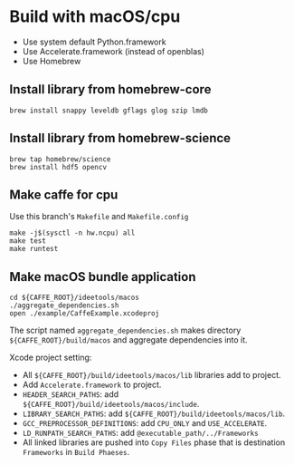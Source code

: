 # Build with macOS/cpu

- Use system default Python.framework
- Use Accelerate.framework (instead of openblas)
- Use Homebrew

## Install library from homebrew-core

```
brew install snappy leveldb gflags glog szip lmdb
```

## Install library from homebrew-science

```
brew tap homebrew/science
brew install hdf5 opencv
```

## Make caffe for cpu

Use this branch's `Makefile` and `Makefile.config`

```
make -j$(sysctl -n hw.ncpu) all
make test
make runtest
```

## Make macOS bundle application

```
cd ${CAFFE_ROOT}/ideetools/macos
./aggregate_dependencies.sh
open ./example/CaffeExample.xcodeproj
```

The script named `aggregate_dependencies.sh` makes directory `${CAFFE_ROOT}/build/macos` and aggregate dependencies into it.

Xcode project setting:

- All `${CAFFE_ROOT}/build/ideetools/macos/lib` libraries add to project.
- Add `Accelerate.framework` to project.
- `HEADER_SEARCH_PATHS`: add `${CAFFE_ROOT}/build/ideetools/macos/include`.
- `LIBRARY_SEARCH_PATHS`: add `${CAFFE_ROOT}/build/ideetools/macos/lib`.
- `GCC_PREPROCESSOR_DEFINITIONS`: add `CPU_ONLY` and `USE_ACCELERATE`.
- `LD_RUNPATH_SEARCH_PATHS`: add `@executable_path/../Frameworks`
- All linked libraries are pushed into `Copy Files` phase that is destination `Frameworks` in `Build Phaeses`.

